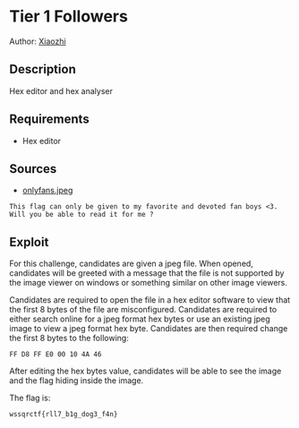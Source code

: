 # Tier 1 Followers
Author: [Xiaozhi](https://github.com/xiaoxiao69)

## Description
Hex editor and hex analyser

## Requirements
- Hex editor

## Sources

- [onlyfans.jpeg](https://github.com/ChanTingHui/wssqrctf/blob/main/forensics/Tier%201%20Followers/bin/onlyfans.jpeg)

```
This flag can only be given to my favorite and devoted fan boys <3. Will you be able to read it for me ?
```

## Exploit

For this challenge, candidates are given a jpeg file. When opened, candidates will be greeted with a message that the file is not supported by the image viewer on windows
or something similar on other image viewers.

Candidates are required to open the file in a hex editor software to view that the first 8 bytes of the file are misconfigured. Candidates are required to either search online
for a jpeg format hex bytes or use an existing jpeg image to view a jpeg format hex byte. Candidates are then required change the first 8 bytes to the following:

```
FF D8 FF E0 00 10 4A 46
```
After editing the hex bytes value, candidates will be able to see the image and the flag hiding inside the image.


The flag is:

```
wssqrctf{rll7_b1g_dog3_f4n}
```


